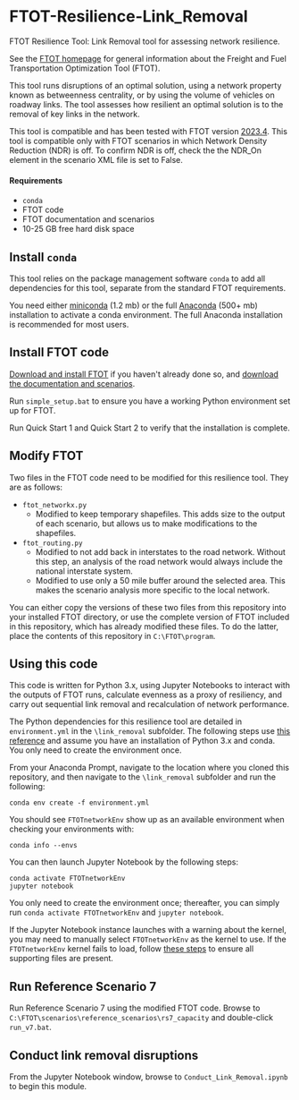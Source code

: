 # FTOT-Resilience-Link_Removal

FTOT Resilience Tool: Link Removal tool for assessing network resilience.

See the [FTOT homepage](https://volpeusdot.github.io/FTOT-Public) for general information about the Freight and Fuel Transportation Optimization Tool (FTOT).

This tool runs disruptions of an optimal solution, using a network property known as betweenness centrality, or by using the volume of vehicles on roadway links. The tool assesses how resilient an optimal solution is to the removal of key links in the network.

This tool is compatible and has been tested with FTOT version [2023.4](https://github.com/VolpeUSDOT/FTOT-Public/releases/tag/2023.4). This tool is compatible only with FTOT scenarios in which Network Density Reduction (NDR) is off. To confirm NDR is off, check the the NDR_On element in the scenario XML file is set to False.

#### Requirements

- `conda`
- FTOT code
- FTOT documentation and scenarios
- 10-25 GB free hard disk space

## Install `conda`

This tool relies on the package management software `conda` to add all dependencies for this tool, separate from the standard FTOT requirements.

You need either [miniconda](https://docs.conda.io/en/latest/miniconda.html) (1.2 mb) or the full [Anaconda](https://www.anaconda.com/products/distribution) (500+ mb) installation to activate a conda environment. The full Anaconda installation is recommended for most users.

## Install FTOT code

[Download and install FTOT](https://volpeusdot.github.io/FTOT-Public/#getting-started) if you haven't already done so, and [download the documentation and scenarios](https://volpeusdot.github.io/FTOT-Public/data_download.html).

Run `simple_setup.bat` to ensure you have a working Python environment set up for FTOT.

Run Quick Start 1 and Quick Start 2 to verify that the installation is complete.

## Modify FTOT

Two files in the FTOT code need to be modified for this resilience tool. They are as follows:

- `ftot_networkx.py`
	+ Modified to keep temporary shapefiles. This adds size to the output of each scenario, but allows us to make modifications to the shapefiles.
- `ftot_routing.py`
	+ Modified to not add back in interstates to the road network. Without this step, an analysis of the road network would always include the national interstate system.
	+ Modified to use only a 50 mile buffer around the selected area. This makes the scenario analysis more specific to the local network.

You can either copy the versions of these two files from this repository into your installed FTOT directory, or use the complete version of FTOT included in this repository, which has already modified these files. To do the latter, place the contents of this repository in `C:\FTOT\program`.

## Using this code

This code is written for Python 3.x, using Jupyter Notebooks to interact with the outputs of FTOT runs, calculate evenness as a proxy of resiliency, and carry out sequential link removal and recalculation of network performance.

The Python dependencies for this resilience tool are detailed in `environment.yml` in the `\link_removal` subfolder. The following steps use [this reference](https://docs.conda.io/projects/conda/en/latest/user-guide/tasks/manage-environments.html#creating-an-environment-from-an-environment-yml-file) and assume you have an installation of Python 3.x and conda. You only need to create the environment once.

From your Anaconda Prompt, navigate to the location where you cloned this repository, and then navigate to the `\link_removal` subfolder and run the following:

```
conda env create -f environment.yml
```

You should see `FTOTnetworkEnv` show up as an available environment when checking your environments with:

```
conda info --envs
```

You can then launch Jupyter Notebook by the following steps:

```
conda activate FTOTnetworkEnv
jupyter notebook
```

You only need to create the environment once; thereafter, you can simply run `conda activate FTOTnetworkEnv` and `jupyter notebook`.

If the Jupyter Notebook instance launches with a warning about the kernel, you may need to manually select `FTOTnetworkEnv` as the kernel to use. If the `FTOTnetworkEnv` kernel fails to load, follow [these steps](https://stackoverflow.com/questions/54876404/unable-to-import-sqlite3-using-anaconda-python) to ensure all supporting files are present.

## Run Reference Scenario 7

Run Reference Scenario 7 using the modified FTOT code. Browse to `C:\FTOT\scenarios\reference_scenarios\rs7_capacity` and double-click `run_v7.bat`.

## Conduct link removal disruptions

From the Jupyter Notebook window, browse to `Conduct_Link_Removal.ipynb` to begin this module.
